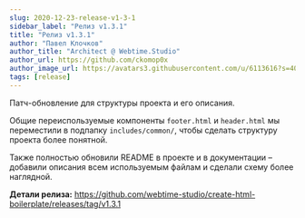 ```yaml
---
slug: 2020-12-23-release-v1-3-1
sidebar_label: "Релиз v1.3.1"
title: "Релиз v1.3.1"
author: "Павел Клочков"
author_title: "Architect @ Webtime.Studio"
author_url: https://github.com/ckomop0x
author_image_url: https://avatars3.githubusercontent.com/u/6113616?s=400&v=4
tags: [release]
---
```


Патч-обновление для структуры проекта и его описания. <!--truncate-->

Общие переиспользуемые компоненты `footer.html` и `header.html` мы переместили в подпапку `includes/common/`, чтобы
сделать структуру проекта более понятной.

Также полностью обновили README в проекте и в документации – добавили описания
всем используемым файлам и сделали схему более наглядной.

**Детали релиза:**
https://github.com/webtime-studio/create-html-boilerplate/releases/tag/v1.3.1
